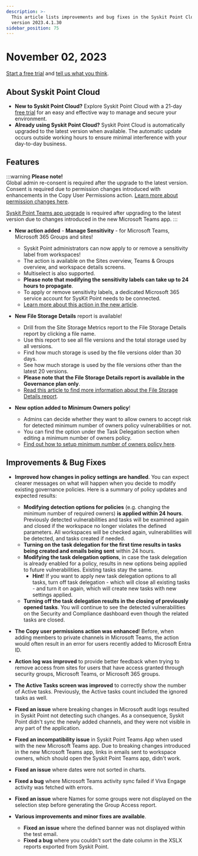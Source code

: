 ```yaml
---
description: >-
  This article lists improvements and bug fixes in the Syskit Point Cloud
  version 2023.4.1.30
sidebar_position: 75
---
```


# November 02, 2023

[Start a free trial](https://www.syskit.com/products/point/free-trial/) and [tell us what you think](https://www.syskit.com/company/contact-us/).

## About Syskit Point Cloud

* **New to Syskit Point Cloud?** Explore Syskit Point Cloud with a 21-day [free trial](https://www.syskit.com/products/point/free-trial/) for an easy and effective way to manage and secure your environment.
* **Already using Syskit Point Cloud?** Syskit Point Cloud is automatically upgraded to the latest version when available. The automatic update occurs outside working hours to ensure minimal interference with your day-to-day business.

## Features

:::warning
**Please note!**\
Global admin re-consent is required after the upgrade to the latest version. Consent is required due to permission changes introduced with enhancements in the Copy User Permissions action. [Learn more about permission changes here](../../requirements/permission-requirements-change-log.md).

[Syskit Point Teams app upgrade](../../governance-and-automation/syskit-point-teams-app.md#upgrade-syskit-point-teams-app) is required after upgrading to the latest version due to changes introduced in the new Microsoft Teams app.
:::

* **New action added** - **Manage Sensitivity** - for Microsoft Teams, Microsoft 365 Groups and sites!
    * Syskit Point administrators can now apply to or remove a sensitivity label from workspaces!
    * The action is available on the Sites overview, Teams & Groups overview, and workspace details screens.
    * Multiselect is also supported. 
    * **Please note that modifying the sensitivity labels can take up to 24 hours to propagate**. 
    * To apply or remove sensitivity labels, a dedicated Microsoft 365 service account for SysKit Point needs to be connected.
    * [Learn more about this action in the new article](../../governance-and-automation/manage-sensitivity-labels.md).

* **New File Storage Details** report is available!
    * Drill from the Site Storage Metrics report to the File Storage Details report by clicking a file name.
    * Use this report to see all file versions and the total storage used by all versions.
    * Find how much storage is used by the file versions older than 30 days.
    * See how much storage is used by the file versions other than the latest 20 versions. 
    * **Please note that the File Storage Details report is available in the Governance plan only**.
    * [Read this article to find more information about the File Storage Details report](../../storage-management/storage-reports.md#file-storage-details).

* **New option added to Minimum Owners policy**!
    * Admins can decide whether they want to allow owners to accept risk for detected minimum number of owners policy vulnerabilities or not.
    * You can find the option under the Task Delegation section when editing a minimum number of owners policy.
    * [Find out how to setup minimum number of owners policy here](../../governance-and-automation/automated-workflows/minimum-number-of-owners-admin.md).

## Improvements & Bug Fixes

* **Improved how changes in policy settings are handled**. You can expect clearer messages on what will happen when you decide to modify existing governance policies. Here is a summary of policy updates and expected results: 
    * **Modifying detection options for policies** (e.g. changing the minimum number of required owners) **is applied within 24 hours**. Previously detected vulnerabilities and tasks will be examined again and closed if the workspace no longer violates the defined parameters. All workspaces will be checked again, vulnerabilities will be detected, and tasks created if needed.
    * **Turning on the task delegation for the first time results in tasks being created and emails being sent** within 24 hours.
    * **Modifying the task delegation options**, in case the task delegation is already enabled for a policy, results in new options being applied to future vulnerabilities. Existing tasks stay the same.
        * **Hint**! If you want to apply new task delegation options to all tasks, turn off task delegation - which will close all existing tasks - and turn it on again, which will create new tasks with new settings applied. 
    * **Turning off the task delegation results in the closing of previously opened tasks**. You will continue to see the detected vulnerabilities on the Security and Compliance dashboard even though the related tasks are closed.

* **The Copy user permissions action was enhanced**! Before, when adding members to private channels in Microsoft Teams, the action would often result in an error for users recently added to Microsoft Entra ID.

* **Action log was improved** to provide better feedback when trying to remove access from sites for users that have access granted through security groups, Microsoft Teams, or Microsoft 365 groups.

* **The Active Tasks screen was improved** to correctly show the number of Active tasks. Previously, the Active tasks count included the ignored tasks as well.

* **Fixed an issue** where breaking changes in Microsoft audit logs resulted in Syskit Point not detecting such changes. As a consequence, Syskit Point didn't sync the newly added channels, and they were not visible in any part of the application.

* **Fixed an incompatibility issue** in Syskit Point Teams App when used with the new Microsoft Teams app. Due to breaking changes introduced in the new Microsoft Teams app, links in emails sent to workspace owners, which should open the Syskit Point Teams app, didn't work. 

* **Fixed an issue** where dates were not sorted in charts.

* **Fixed a bug** where Microsoft Teams activity sync failed if Viva Engage activity was fetched with errors.

* **Fixed an issue** where Names for some groups were not displayed on the selection step before generating the Group Access report.

* **Various improvements and minor fixes are available**.
    * **Fixed an issue** where the defined banner was not displayed within the test email.
    * **Fixed a bug** where you couldn't sort the date column in the XSLX reports exported from Syskit Point.







